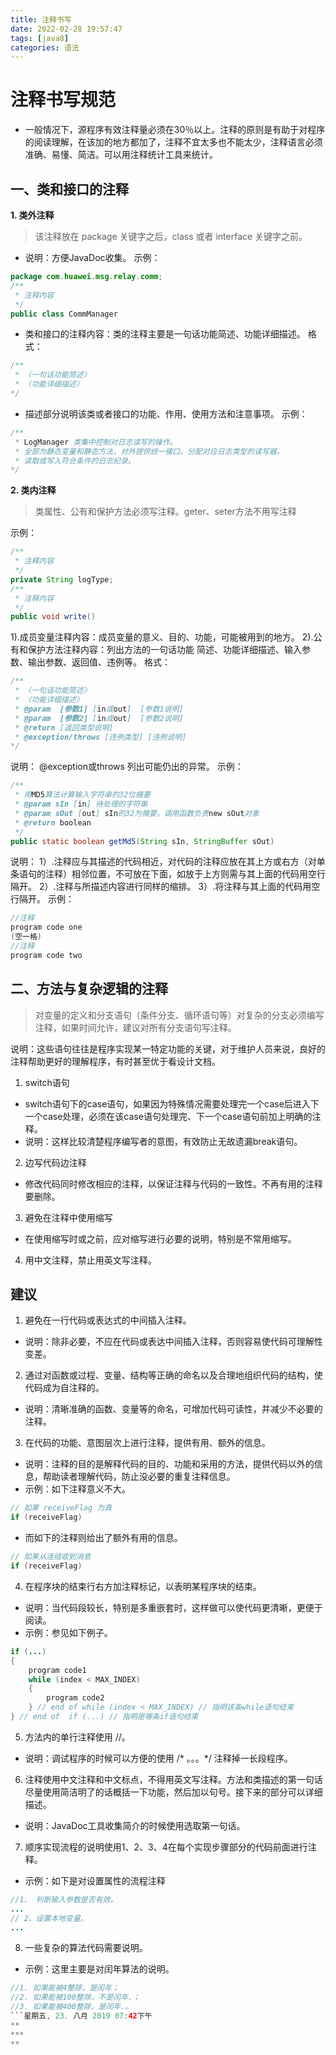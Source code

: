 ```yaml
---
title: 注释书写
date: 2022-02-28 19:57:47
tags: [java8]
categories: 语法
---
```

# 注释书写规范 #
* 一般情况下，源程序有效注释量必须在30％以上。注释的原则是有助于对程序的阅读理解，在该加的地方都加了，注释不宜太多也不能太少，注释语言必须准确、易懂、简洁。可以用注释统计工具来统计。
## 一、类和接口的注释 ##
**1. 类外注释**
> 该注释放在 package 关键字之后，class 或者 interface 关键字之前。

- 说明：方便JavaDoc收集。
  示例：

```java
package com.huawei.msg.relay.comm;
/**
 * 注释内容
 */
public class CommManager
```
- 类和接口的注释内容：类的注释主要是一句话功能简述、功能详细描述。
格式：
```java
/**
 * 〈一句话功能简述〉
 * 〈功能详细描述〉
*/
```
- 描述部分说明该类或者接口的功能、作用、使用方法和注意事项。
  示例：
```java
/**
 * LogManager 类集中控制对日志读写的操作。
 * 全部为静态变量和静态方法，对外提供统一接口。分配对应日志类型的读写器，
 * 读取或写入符合条件的日志纪录。
*/
```
**2. 类内注释**
>类属性、公有和保护方法必须写注释。geter、seter方法不用写注释

  示例：
```java
/**
 * 注释内容
 */
private String logType;
/**
 * 注释内容
 */
public void write()
```
1).成员变量注释内容：成员变量的意义、目的、功能，可能被用到的地方。
2).公有和保护方法注释内容：列出方法的一句话功能    简述、功能详细描述、输入参数、输出参数、返回值、违例等。
格式：
```java
/**
 * 〈一句话功能简述〉
 * 〈功能详细描述〉
 * @param  [参数1] [in或out]  [参数1说明]
 * @param  [参数2] [in或out]  [参数2说明]
 * @return [返回类型说明]
 * @exception/throws [违例类型] [违例说明]
*/
```
说明： @exception或throws 列出可能仍出的异常。
示例：
```java
/**
 * 用MD5算法计算输入字符串的32位摘要
 * @param sIn [in] 待处理的字符串
 * @param sOut [out] sIn的32为摘要，调用函数负责new sOut对象
 * @return boolean
 */
public static boolean getMd5(String sIn, StringBuffer sOut) 
```
说明：
1）.注释应与其描述的代码相近，对代码的注释应放在其上方或右方（对单条语句的注释）相邻位置，不可放在下面，如放于上方则需与其上面的代码用空行隔开。
2）.注释与所描述内容进行同样的缩排。
3）.将注释与其上面的代码用空行隔开。
示例：
```java
//注释
program code one
(空一格)   
//注释
program code two
```
## 二、方法与复杂逻辑的注释 ##
>对变量的定义和分支语句（条件分支、循环语句等）对复杂的分支必须编写注释，如果时间允许，建议对所有分支语句写注释。

说明：这些语句往往是程序实现某一特定功能的关键，对于维护人员来说，良好的注释帮助更好的理解程序，有时甚至优于看设计文档。
1.  switch语句
- switch语句下的case语句，如果因为特殊情况需要处理完一个case后进入下一个case处理，必须在该case语句处理完、下一个case语句前加上明确的注释。
- 说明：这样比较清楚程序编写者的意图，有效防止无故遗漏break语句。

2. 边写代码边注释
- 修改代码同时修改相应的注释，以保证注释与代码的一致性。不再有用的注释要删除。
3. 避免在注释中使用缩写
-  在使用缩写时或之前，应对缩写进行必要的说明，特别是不常用缩写。
4. 用中文注释，禁止用英文写注释。
## 建议 ##
1. 避免在一行代码或表达式的中间插入注释。
- 说明：除非必要，不应在代码或表达中间插入注释，否则容易使代码可理解性变差。
2.  通过对函数或过程、变量、结构等正确的命名以及合理地组织代码的结构，使代码成为自注释的。
- 说明：清晰准确的函数、变量等的命名，可增加代码可读性，并减少不必要的注释。
3. 在代码的功能、意图层次上进行注释，提供有用、额外的信息。
- 说明：注释的目的是解释代码的目的、功能和采用的方法，提供代码以外的信息，帮助读者理解代码，防止没必要的重复注释信息。
- 示例：如下注释意义不大。
```java
// 如果 receiveFlag 为真
if (receiveFlag)
```
- 而如下的注释则给出了额外有用的信息。
```java
// 如果从连结收到消息 
if (receiveFlag)
```
4. 在程序块的结束行右方加注释标记，以表明某程序块的结束。
- 说明：当代码段较长，特别是多重嵌套时，这样做可以使代码更清晰，更便于阅读。
- 示例：参见如下例子。
```java
if (...)
{
    program code1
    while (index < MAX_INDEX)
    {
        program code2
    } // end of while (index < MAX_INDEX) // 指明该条while语句结束
} // end of  if (...) // 指明是哪条if语句结束
```
5. 方法内的单行注释使用 //。
- 说明：调试程序的时候可以方便的使用 /* 。。。*/ 注释掉一长段程序。
6. 注释使用中文注释和中文标点，不得用英文写注释。方法和类描述的第一句话尽量使用简洁明了的话概括一下功能，然后加以句号。接下来的部分可以详细描述。
- 说明：JavaDoc工具收集简介的时候使用选取第一句话。
7. 顺序实现流程的说明使用1、2、3、4在每个实现步骤部分的代码前面进行注释。
- 示例：如下是对设置属性的流程注释
```java
//1、 判断输入参数是否有效。
...
// 2、设置本地变量。
...
```
8. 一些复杂的算法代码需要说明。
- 示例：这里主要是对闰年算法的说明。
```java
//1. 如果能被4整除，是闰年；
//2. 如果能被100整除，不是闰年.；
//3. 如果能被400整除，是闰年.。
```星期五, 23. 八月 2019 07:42下午 
**
***
**